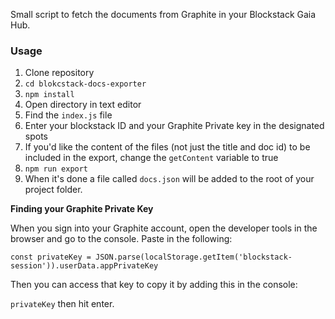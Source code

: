 Small script to fetch the documents from Graphite in your Blockstack Gaia Hub. 

### Usage  

1. Clone repository 
2. `cd blokcstack-docs-exporter`  
3. `npm install`  
4. Open directory in text editor  
5. Find the `index.js` file  
6. Enter your blockstack ID and your Graphite Private key in the designated spots  
7. If you'd like the content of the files (not just the title and doc id) to be included in the export, change the `getContent` variable to true  
8. `npm run export`  
9. When it's done a file called `docs.json` will be added to the root of your project folder. 

**Finding your Graphite Private Key**  

When you sign into your Graphite account, open the developer tools in the browser and go to the console. Paste in the following: 

```
const privateKey = JSON.parse(localStorage.getItem('blockstack-session')).userData.appPrivateKey
```

Then you can access that key to copy it by adding this in the console: 

`privateKey` then hit enter. 

